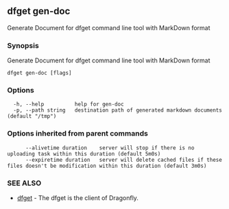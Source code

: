 ## dfget gen-doc

Generate Document for dfget command line tool with MarkDown format

### Synopsis

Generate Document for dfget command line tool with MarkDown format

```
dfget gen-doc [flags]
```

### Options

```
  -h, --help          help for gen-doc
  -p, --path string   destination path of generated markdown documents (default "/tmp")
```

### Options inherited from parent commands

```
      --alivetime duration    server will stop if there is no uploading task within this duration (default 5m0s)
      --expiretime duration   server will delete cached files if these files doesn't be modification within this duration (default 3m0s)
```

### SEE ALSO

* [dfget](dfget.md)	 - The dfget is the client of Dragonfly.

